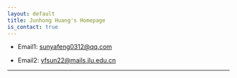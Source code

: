```yaml
---
layout: default
title: Junhong Huang's Homepage
is_contact: true
---
```


* Email1: [sunyafeng0312@qq.com](mailto:sunyafeng0312@qq.com)

* Email2: [yfsun22@mails.jlu.edu.cn](mailto:yfsun22@mails.jlu.edu.cn)

---


 
